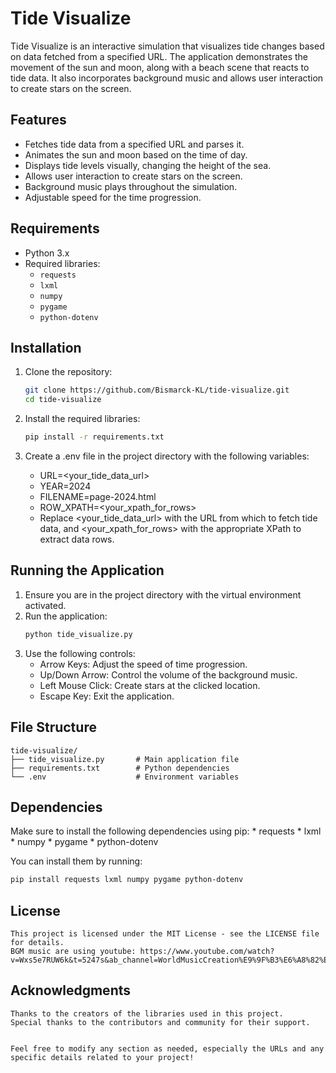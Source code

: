 # Tide Visualize

Tide Visualize is an interactive simulation that visualizes tide changes based on data fetched from a specified URL. The application demonstrates the movement of the sun and moon, along with a beach scene that reacts to tide data. It also incorporates background music and allows user interaction to create stars on the screen.

## Features

- Fetches tide data from a specified URL and parses it.
- Animates the sun and moon based on the time of day.
- Displays tide levels visually, changing the height of the sea.
- Allows user interaction to create stars on the screen.
- Background music plays throughout the simulation.
- Adjustable speed for the time progression.

## Requirements

- Python 3.x
- Required libraries:
  - `requests`
  - `lxml`
  - `numpy`
  - `pygame`
  - `python-dotenv`

## Installation

1. Clone the repository:

   ```sh
   git clone https://github.com/Bismarck-KL/tide-visualize.git
   cd tide-visualize
    ```

2. Install the required libraries:

    ```sh
    pip install -r requirements.txt
    ```

3. Create a .env file in the project directory with the following variables:
    - URL=<your_tide_data_url>
    - YEAR=2024
    - FILENAME=page-2024.html
    - ROW_XPATH=<your_xpath_for_rows>
    - Replace <your_tide_data_url> with the URL from which to fetch tide data, and <your_xpath_for_rows> with the appropriate XPath to extract data rows.

## Running the Application

  1. Ensure you are in the project directory with the virtual environment activated.
  2. Run the application:
     ```sh
     python tide_visualize.py     
  3. Use the following controls:
     - Arrow Keys: Adjust the speed of time progression.
     - Up/Down Arrow: Control the volume of the background music.
     - Left Mouse Click: Create stars at the clicked location.
     - Escape Key: Exit the application.

## File Structure

    tide-visualize/
    ├── tide_visualize.py       # Main application file
    ├── requirements.txt        # Python dependencies
    └── .env                    # Environment variables

## Dependencies

  Make sure to install the following dependencies using pip:
    * requests
    * lxml
    * numpy
    * pygame
    * python-dotenv

  You can install them by running:
  ```sh
  pip install requests lxml numpy pygame python-dotenv
  ```

## License
    This project is licensed under the MIT License - see the LICENSE file for details.
    BGM music are using youtube: https://www.youtube.com/watch?v=Wxs5e7RUW6k&t=5247s&ab_channel=WorldMusicCreation%E9%9F%B3%E6%A8%82%E4%B8%96%E7%95%8C


## Acknowledgments
    Thanks to the creators of the libraries used in this project.
    Special thanks to the contributors and community for their support.


    Feel free to modify any section as needed, especially the URLs and any specific details related to your project!
